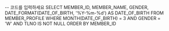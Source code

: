 -- 코드를 입력하세요
SELECT 
    MEMBER_ID, 
    MEMBER_NAME, 
    GENDER, 
    DATE_FORMAT(DATE_OF_BIRTH, '%Y-%m-%d') AS DATE_OF_BIRTH
FROM MEMBER_PROFILE
WHERE MONTH(DATE_OF_BIRTH) = 3 AND GENDER = 'W' AND TLNO IS NOT NULL
ORDER BY MEMBER_ID